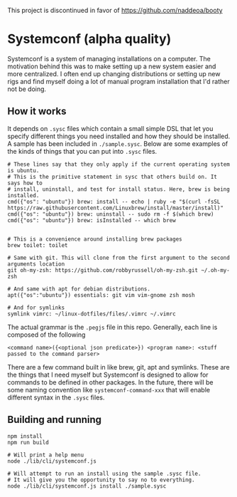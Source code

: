 
This project is discontinued in favor of https://github.com/naddeoa/booty

# Systemconf (alpha quality)

Systemconf is a system of managing installations on a computer. The motivation
behind this was to make setting up a new system easier and more centralized. I
often end up changing distributions or setting up new rigs and find myself doing
a lot of manual program installation that I'd rather not be doing.

## How it works

It depends on `.sysc` files which contain a small simple DSL that let you
specify different things you need installed and how they should be installed. A
sample has been included in `./sample.sysc`. Below are some examples of the
kinds of things that you can put into `.sysc` files.

```
# These lines say that they only apply if the current operating system is ubuntu.
# This is the primitive statement in sysc that others build on. It says how to
# install, uninstall, and test for install status. Here, brew is being installed.
cmd({"os": "ubuntu"}) brew: install -- echo | ruby -e "$(curl -fsSL https://raw.githubusercontent.com/Linuxbrew/install/master/install)"
cmd({"os": "ubuntu"}) brew: uninstall -- sudo rm -f $(which brew)
cmd({"os": "ubuntu"}) brew: isInstalled -- which brew


# This is a convenience around installing brew packages
brew toilet: toilet

# Same with git. This will clone from the first argument to the second arguments location
git oh-my-zsh: https://github.com/robbyrussell/oh-my-zsh.git ~/.oh-my-zsh

# And same with apt for debian distributions.
apt({"os":"ubuntu"}) essentials: git vim vim-gnome zsh mosh

# And for symlinks
symlink vimrc: ~/linux-dotfiles/files/.vimrc ~/.vimrc
```

The actual grammar is the `.pegjs` file in this repo. Generally, each line is
composed of the following

    <command name>({<optional json predicate>}) <program name>: <stuff passed to the command parser>

There are a few command built in like brew, git, apt and symlinks. These are the
things that I need myself but Systemconf is designed to allow for commands to be
defined in other packages. In the future, there will be some naming convention
like `systemconf-command-xxx` that will enable different syntax in the `.sysc`
files.

## Building and running

```
npm install
npm run build

# Will print a help menu
node ./lib/cli/systemconf.js

# Will attempt to run an install using the sample .sysc file.
# It will give you the opportunity to say no to everything.
node ./lib/cli/systemconf.js install ./sample.sysc
```
